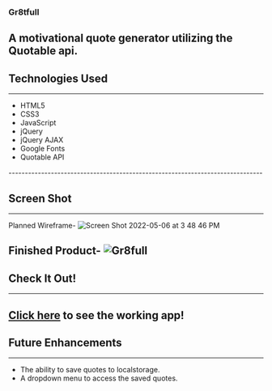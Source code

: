 ### Gr8tfull
A motivational quote generator utilizing the Quotable api.
------------------------------------------------------------------------------

## Technologies Used
------------------------------------------------------------------------------
<ul>
    <li>HTML5</li>
    <li>CSS3</li>
    <li>JavaScript</li>
    <li>jQuery</li>
    <li>jQuery AJAX</li>
    <li>Google Fonts</li>
    <li>Quotable API</li>
    </ul>
------------------------------------------------------------------------------

## Screen Shot
------------------------------------------------------------------------------
Planned Wireframe-
![Screen Shot 2022-05-06 at 3 48 46 PM](https://user-images.githubusercontent.com/103696205/167208867-aea5bd32-7229-43e3-8b30-1348166bc495.png)

Finished Product-
<img src ="https://i.imgur.com/5v4uweW.png" alt="Gr8full">
------------------------------------------------------------------------------

## Check It Out!
------------------------------------------------------------------------------
<a href = "https://gr8fullme.netlify.app/">Click here</a> to see the working app!
------------------------------------------------------------------------------

## Future Enhancements
------------------------------------------------------------------------------
<ul>
    <li>The ability to save quotes to localstorage.</li>
    <li>A dropdown menu to access the saved quotes.</li>
</ul>
